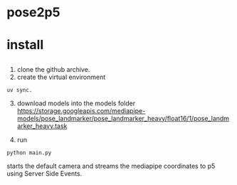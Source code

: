# pose2p5


# install

## 

1. clone the github archive. 
2. create the virtual environment
```
uv sync. 
```

3. download models into the models folder
https://storage.googleapis.com/mediapipe-models/pose_landmarker/pose_landmarker_heavy/float16/1/pose_landmarker_heavy.task

4. run
```
python main.py
```
starts the default camera and streams the mediapipe coordinates to p5 using Server Side Events.


